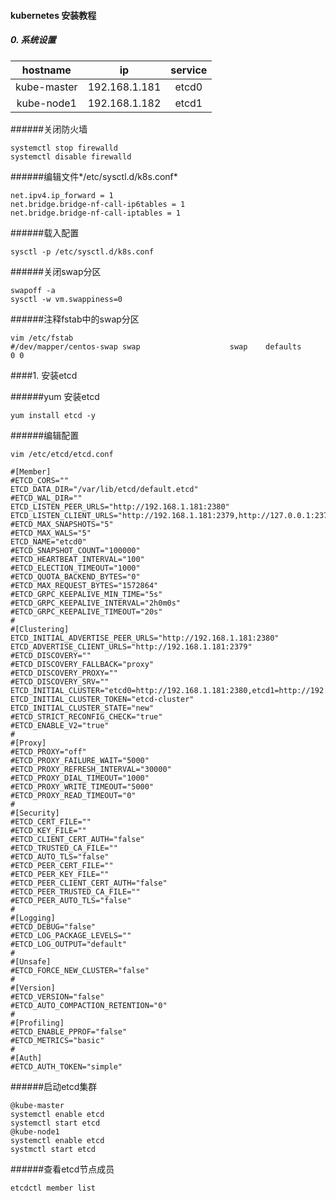 #### kubernetes 安装教程

##### 0. 系统设置

|hostname|ip|service|
|:------:|:-:|:-----:|
|kube-master|192.168.1.181|etcd0|
|kube-node1|192.168.1.182|etcd1|

######关闭防火墙
```
systemctl stop firewalld
systemctl disable firewalld
```

######编辑文件*/etc/sysctl.d/k8s.conf*

```
net.ipv4.ip_forward = 1
net.bridge.bridge-nf-call-ip6tables = 1
net.bridge.bridge-nf-call-iptables = 1
```

######载入配置
``` 
sysctl -p /etc/sysctl.d/k8s.conf  
```

######关闭swap分区
```
swapoff -a
sysctl -w vm.swappiness=0
```

######注释fstab中的swap分区
```
vim /etc/fstab
#/dev/mapper/centos-swap swap                    swap    defaults        0 0
```

####1. 安装etcd

######yum 安装etcd
```
yum install etcd -y
```


######编辑配置
```
vim /etc/etcd/etcd.conf
```

```
#[Member]
#ETCD_CORS=""
ETCD_DATA_DIR="/var/lib/etcd/default.etcd"
#ETCD_WAL_DIR=""
ETCD_LISTEN_PEER_URLS="http://192.168.1.181:2380"
ETCD_LISTEN_CLIENT_URLS="http://192.168.1.181:2379,http://127.0.0.1:2379"
#ETCD_MAX_SNAPSHOTS="5"
#ETCD_MAX_WALS="5"
ETCD_NAME="etcd0"
#ETCD_SNAPSHOT_COUNT="100000"
#ETCD_HEARTBEAT_INTERVAL="100"
#ETCD_ELECTION_TIMEOUT="1000"
#ETCD_QUOTA_BACKEND_BYTES="0"
#ETCD_MAX_REQUEST_BYTES="1572864"
#ETCD_GRPC_KEEPALIVE_MIN_TIME="5s"
#ETCD_GRPC_KEEPALIVE_INTERVAL="2h0m0s"
#ETCD_GRPC_KEEPALIVE_TIMEOUT="20s"
#
#[Clustering]
ETCD_INITIAL_ADVERTISE_PEER_URLS="http://192.168.1.181:2380"
ETCD_ADVERTISE_CLIENT_URLS="http://192.168.1.181:2379"
#ETCD_DISCOVERY=""
#ETCD_DISCOVERY_FALLBACK="proxy"
#ETCD_DISCOVERY_PROXY=""
#ETCD_DISCOVERY_SRV=""
ETCD_INITIAL_CLUSTER="etcd0=http://192.168.1.181:2380,etcd1=http://192.168.1.182:2380"
ETCD_INITIAL_CLUSTER_TOKEN="etcd-cluster"
ETCD_INITIAL_CLUSTER_STATE="new"
#ETCD_STRICT_RECONFIG_CHECK="true"
#ETCD_ENABLE_V2="true"
#
#[Proxy]
#ETCD_PROXY="off"
#ETCD_PROXY_FAILURE_WAIT="5000"
#ETCD_PROXY_REFRESH_INTERVAL="30000"
#ETCD_PROXY_DIAL_TIMEOUT="1000"
#ETCD_PROXY_WRITE_TIMEOUT="5000"
#ETCD_PROXY_READ_TIMEOUT="0"
#
#[Security]
#ETCD_CERT_FILE=""
#ETCD_KEY_FILE=""
#ETCD_CLIENT_CERT_AUTH="false"
#ETCD_TRUSTED_CA_FILE=""
#ETCD_AUTO_TLS="false"
#ETCD_PEER_CERT_FILE=""
#ETCD_PEER_KEY_FILE=""
#ETCD_PEER_CLIENT_CERT_AUTH="false"
#ETCD_PEER_TRUSTED_CA_FILE=""
#ETCD_PEER_AUTO_TLS="false"
#
#[Logging]
#ETCD_DEBUG="false"
#ETCD_LOG_PACKAGE_LEVELS=""
#ETCD_LOG_OUTPUT="default"
#
#[Unsafe]
#ETCD_FORCE_NEW_CLUSTER="false"
#
#[Version]
#ETCD_VERSION="false"
#ETCD_AUTO_COMPACTION_RETENTION="0"
#
#[Profiling]
#ETCD_ENABLE_PPROF="false"
#ETCD_METRICS="basic"
#
#[Auth]
#ETCD_AUTH_TOKEN="simple"
```

######启动etcd集群
```
@kube-master
systemctl enable etcd
systemctl start etcd
@kube-node1
systemctl enable etcd
systmctl start etcd
```

######查看etcd节点成员
```
etcdctl member list
```





